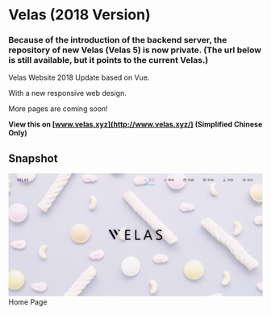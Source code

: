 # Velas (2018 Version)

### Because of the introduction of the backend server, the repository of new Velas (Velas 5) is now private. (The url below is still available, but it points to the current Velas.)

Velas Website 2018 Update based on Vue.

With a new responsive web design.

More pages are coming soon!

**View this on [www.velas.xyz](http://www.velas.xyz/) (Simplified Chinese Only)**

## Snapshot

![Home Page](https://github.com/Reedo0910/VelasWebsite3/blob/master/doc/Screenshot_2018-06-19.png)
Home Page
